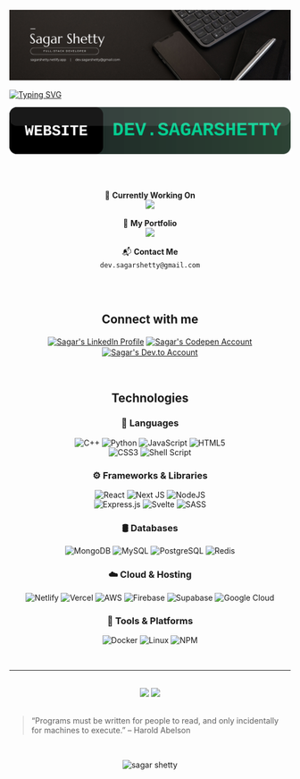 ![github-header-image](assets/banner.png)

[![Typing SVG](https://readme-typing-svg.herokuapp.com?font=Bitcount+Grid+Single&size=58&duration=3000&pause=700&center=true&vCenter=true&width=1400&height=120&lines=Hi+there+%F0%9F%91%8B;I%E2%80%99m+Sagar+Shetty;A+Full+Stack+Developer+%F0%9F%92%BB;I+love+building+cool+things+%F0%9F%9B%A0%EF%B8%8F;Let%E2%80%99s+build+something+awesome+%F0%9F%9A%80)](https://git.io/typing-svg)

<p align="center">
  <a href="https://sagarshetty.netlify.app" target="_blank">
    <img src="assets/website-button.svg" alt="Visit My Portfolio"/>
  </a>
</p>

<br/>
<br/>

<p align="center">
    🚧 <strong>Currently Working On</strong>
    <br/>
    <a href="https://github.com/Sagar-Shetty21/SaveTrackr"><img src="https://img.shields.io/badge/SaveTrackr-Visit-blue?style=for-the-badge&logo=github" /></a>  
</p>

<p align="center">
    📂 <strong>My Portfolio</strong>
    <br/>
    <a href="https://sagarshetty.netlify.app"><img src="https://img.shields.io/badge/Portfolio-Link-orange?style=for-the-badge&logo=netlify" /></a>  
</p>

<p align="center">
    📬 <strong>Contact Me</strong>
    <br/>
    <code>dev.sagarshetty@gmail.com</code>  
</p>

<br/>
<br/>

<h2 align="center">Connect with me</h3>

<p align="center">
<a href="https://www.linkedin.com/in/sagarshetty21/" target="_blank"><img align="center" src="https://img.shields.io/badge/LinkedIn-0077B5?style=for-the-badge&logo=linkedin&logoColor=white" alt="Sagar's LinkedIn Profile" /></a>
<a href="https://codepen.io/Sagar__Shetty" target="_blank"><img align="center" src="https://img.shields.io/badge/CodePen-000000.svg?style=for-the-badge&logo=CodePen&logoColor=white" alt="Sagar's Codepen Account" /></a>
<a href="https://dev.to/sagarshetty21" target="_blank"><img align="center" src="https://img.shields.io/badge/dev.to-0A0A0A.svg?style=for-the-badge&logo=devdotto&logoColor=white" alt="Sagar's Dev.to Account"/></a>
</p>

<br/>

<h2 align="center">Technologies</h2>

<div align="center">

### 🧠 Languages

![C++](https://img.shields.io/badge/c++-%2300599C.svg?style=for-the-badge&logo=c%2B%2B&logoColor=white) ![Python](https://img.shields.io/badge/python-3670A0?style=for-the-badge&logo=python&logoColor=ffdd54) ![JavaScript](https://img.shields.io/badge/javascript-%23323330.svg?style=for-the-badge&logo=javascript&logoColor=%23F7DF1E) ![HTML5](https://img.shields.io/badge/html5-%23E34F26.svg?style=for-the-badge&logo=html5&logoColor=white)  
 ![CSS3](https://img.shields.io/badge/css3-%231572B6.svg?style=for-the-badge&logo=css3&logoColor=white) ![Shell Script](https://img.shields.io/badge/shell_script-%23121011.svg?style=for-the-badge&logo=gnu-bash&logoColor=white)

</div>

<div align="center">

### ⚙️ Frameworks & Libraries

![React](https://img.shields.io/badge/react-%2320232a.svg?style=for-the-badge&logo=react&logoColor=%2361DAFB) ![Next JS](https://img.shields.io/badge/Next-black?style=for-the-badge&logo=next.js&logoColor=white) ![NodeJS](https://img.shields.io/badge/node.js-6DA55F?style=for-the-badge&logo=node.js&logoColor=white)  
 ![Express.js](https://img.shields.io/badge/express.js-%23404d59.svg?style=for-the-badge&logo=express&logoColor=%2361DAFB) ![Svelte](https://img.shields.io/badge/Svelte-orange?style=for-the-badge&logo=svelte&logoColor=white) ![SASS](https://img.shields.io/badge/SASS-hotpink.svg?style=for-the-badge&logo=SASS&logoColor=white)

</div>

<div align="center">

### 🛢️ Databases

![MongoDB](https://img.shields.io/badge/MongoDB-%234ea94b.svg?style=for-the-badge&logo=mongodb&logoColor=white) ![MySQL](https://img.shields.io/badge/mysql-%2300f.svg?style=for-the-badge&logo=mysql&logoColor=white) ![PostgreSQL](https://img.shields.io/badge/postgresql-%23316192.svg?style=for-the-badge&logo=postgresql&logoColor=white) ![Redis](https://img.shields.io/badge/redis-%23DD0031.svg?style=for-the-badge&logo=redis&logoColor=white)

</div>

<div align="center">

### ☁️ Cloud & Hosting

![Netlify](https://img.shields.io/badge/netlify-%23000000.svg?style=for-the-badge&logo=netlify&logoColor=#00C7B7) ![Vercel](https://img.shields.io/badge/vercel-%23000000.svg?style=for-the-badge&logo=vercel&logoColor=white) ![AWS](https://img.shields.io/badge/AWS-%23FF9900.svg?style=for-the-badge&logo=amazon-aws&logoColor=white) ![Firebase](https://img.shields.io/badge/firebase-%23039BE5.svg?style=for-the-badge&logo=firebase) ![Supabase](https://img.shields.io/badge/supabase-%2300C4B3.svg?style=for-the-badge&logo=supabase&logoColor=white) ![Google Cloud](https://img.shields.io/badge/Google_Cloud-%234285F4.svg?style=for-the-badge&logo=google-cloud&logoColor=white)

</div>

<div align="center">

### 🔧 Tools & Platforms

![Docker](https://img.shields.io/badge/docker-%230db7ed.svg?style=for-the-badge&logo=docker&logoColor=white) ![Linux](https://img.shields.io/badge/Linux-FCC624?style=for-the-badge&logo=linux&logoColor=black) ![NPM](https://img.shields.io/badge/NPM-%23000000.svg?style=for-the-badge&logo=npm&logoColor=white)

</div>

<br/>
<hr/>
<br/>

<div align="center">
  
  <img src="https://github-readme-stats.vercel.app/api?username=sagar-shetty21&theme=blue-green&hide_border=false&include_all_commits=true&count_private=true" />

  <!-- <img src="https://github-readme-streak-stats.herokuapp.com/?user=sagar-shetty21&theme=blue-green&hide_border=false" /> -->

  <img src="https://github-readme-stats.vercel.app/api/top-langs/?username=sagar-shetty21&theme=blue-green&hide_border=false&include_all_commits=true&count_private=true&layout=compact" />

</div>

<br/>

> “Programs must be written for people to read, and only incidentally for machines to execute.” – Harold Abelson

<br/>

<p align="center"> <img src="https://komarev.com/ghpvc/?username=Sagar-Shetty21&label=Profile%20views&color=0e75b6&style=flat-square" alt="sagar shetty" /></p>
